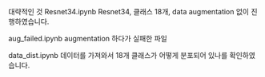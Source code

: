 대략적인 것
Resnet34.ipynb
Resnet34, 클래스 18개, data augmentation 없이 진행하였습니다.

aug_failed.ipynb
augmentation 하다가 실패한 파일

data_dist.ipynb
데이터를 가져와서 18개 클래스가 어떻게 분포되어 있나를 확인하였습니다.
